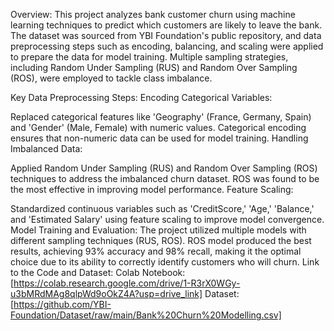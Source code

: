 Overview:
This project analyzes bank customer churn using machine learning techniques to predict which customers are likely to leave the bank. The dataset was sourced from YBI Foundation's public repository, and data preprocessing steps such as encoding, balancing, and scaling were applied to prepare the data for model training. Multiple sampling strategies, including Random Under Sampling (RUS) and Random Over Sampling (ROS), were employed to tackle class imbalance.

Key Data Preprocessing Steps:
Encoding Categorical Variables:

Replaced categorical features like 'Geography' (France, Germany, Spain) and 'Gender' (Male, Female) with numeric values.
Categorical encoding ensures that non-numeric data can be used for model training.
Handling Imbalanced Data:

Applied Random Under Sampling (RUS) and Random Over Sampling (ROS) techniques to address the imbalanced churn dataset.
ROS was found to be the most effective in improving model performance.
Feature Scaling:

Standardized continuous variables such as 'CreditScore,' 'Age,' 'Balance,' and 'Estimated Salary' using feature scaling to improve model convergence.
Model Training and Evaluation:
The project utilized multiple models with different sampling techniques (RUS, ROS).
ROS model produced the best results, achieving 93% accuracy and 98% recall, making it the optimal choice due to its ability to correctly identify customers who will churn.
Link to the Code and Dataset:
Colab Notebook: [https://colab.research.google.com/drive/1-R3rX0WGy-u3bMRdMAg8qlpWd9oOkZ4A?usp=drive_link]
Dataset: [https://github.com/YBI-Foundation/Dataset/raw/main/Bank%20Churn%20Modelling.csv]
